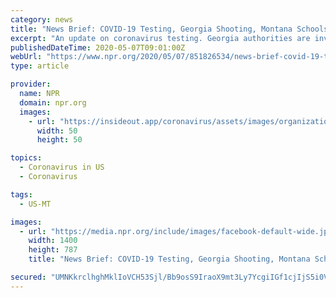 ```yaml
---
category: news
title: "News Brief: COVID-19 Testing, Georgia Shooting, Montana Schools"
excerpt: "An update on coronavirus testing. Georgia authorities are investigating the fatal shooting of an unarmed black jogger. And, a small number of students in Montana go back to school Thursday."
publishedDateTime: 2020-05-07T09:01:00Z
webUrl: "https://www.npr.org/2020/05/07/851826534/news-brief-covid-19-testing-georgia-shooting-montana-schools"
type: article

provider:
  name: NPR
  domain: npr.org
  images:
    - url: "https://insideout.app/coronavirus/assets/images/organizations/npr.org-50x50.jpg"
      width: 50
      height: 50

topics:
  - Coronavirus in US
  - Coronavirus

tags:
  - US-MT

images:
  - url: "https://media.npr.org/include/images/facebook-default-wide.jpg?s=1400"
    width: 1400
    height: 787
    title: "News Brief: COVID-19 Testing, Georgia Shooting, Montana Schools"

secured: "UMNKkrclhghMklIoVCH53Sjl/Bb9osS9IraoX9mt3Ly7YcgiIGf1cjIjS5i0VPiZDfK+BAlLmP2cWsdwSkGF0ECpOwjoWdoMysB1Jm6DOIQp/yNcCnOLPVosqxvBEqgPSZjHwI3RSg7y6MlsrXmyJ3bpqfEOC97t48IXDbOcqjUxqybK3b9Ug/gMTcUq2APyZvd4Ruox3bLqAl9Q4BRg6SlVtqdbAJikQsrfGSqJsVt36F1vWtHPhwaFNSXBKwO3MDYBvshoTvWzO/OHyRBMjwSCM4n4QpiopifvxxIHkMyecfIeXLDvzMS8is/foT6l;AHVG50grietFskDxUuByMw=="
---
```


